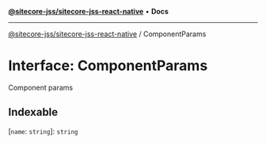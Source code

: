 [**@sitecore-jss/sitecore-jss-react-native**](../README.md) • **Docs**

***

[@sitecore-jss/sitecore-jss-react-native](../README.md) / ComponentParams

# Interface: ComponentParams

Component params

## Indexable

 \[`name`: `string`\]: `string`
